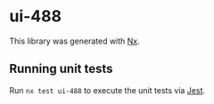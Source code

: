 # ui-488

This library was generated with [Nx](https://nx.dev).

## Running unit tests

Run `nx test ui-488` to execute the unit tests via [Jest](https://jestjs.io).

